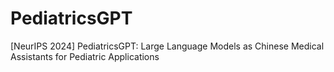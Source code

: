 # PediatricsGPT
[NeurIPS 2024] PediatricsGPT: Large Language Models as Chinese Medical Assistants for Pediatric Applications
